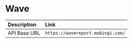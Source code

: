 # Wave

| Description | Link |
| :--- | :--- |
| API Base URL | `https://wavereport.mobingi.com/` |

